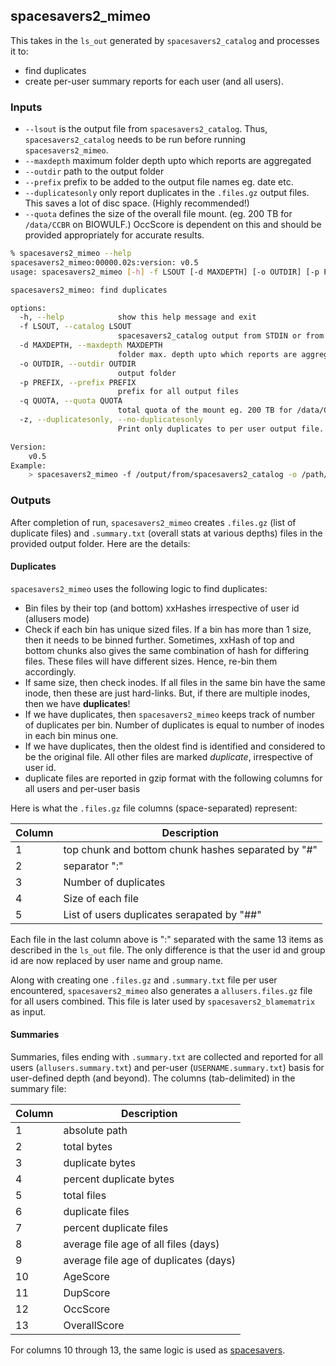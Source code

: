 ## spacesavers2_mimeo

This takes in the `ls_out` generated by `spacesavers2_catalog` and processes it to:

- find duplicates
- create per-user summary reports for each user (and all users).

### Inputs

- `--lsout` is the output file from  `spacesavers2_catalog`. Thus, `spacesavers2_catalog` needs to be run before running `spacesavers2_mimeo`.
- `--maxdepth` maximum folder depth upto which reports are aggregated
- `--outdir` path to the output folder
- `--prefix` prefix to be added to the output file names eg. date etc.
- `--duplicatesonly` only report duplicates in the `.files.gz` output files. This saves a lot of disc space. (Highly recommended!)
- `--quota` defines the size of the overall file mount. (eg. 200 TB for `/data/CCBR` on BIOWULF.) OccScore is dependent on this and should be provided appropriately for accurate results.

```bash
% spacesavers2_mimeo --help
spacesavers2_mimeo:00000.02s:version: v0.5
usage: spacesavers2_mimeo [-h] -f LSOUT [-d MAXDEPTH] [-o OUTDIR] [-p PREFIX] [-q QUOTA] [-z | --duplicatesonly | --no-duplicatesonly]

spacesavers2_mimeo: find duplicates

options:
  -h, --help            show this help message and exit
  -f LSOUT, --catalog LSOUT
                        spacesavers2_catalog output from STDIN or from catalog file
  -d MAXDEPTH, --maxdepth MAXDEPTH
                        folder max. depth upto which reports are aggregated
  -o OUTDIR, --outdir OUTDIR
                        output folder
  -p PREFIX, --prefix PREFIX
                        prefix for all output files
  -q QUOTA, --quota QUOTA
                        total quota of the mount eg. 200 TB for /data/CCBR
  -z, --duplicatesonly, --no-duplicatesonly
                        Print only duplicates to per user output file.

Version:
    v0.5
Example:
    > spacesavers2_mimeo -f /output/from/spacesavers2_catalog -o /path/to/output/folder -d 7 -q 10
```

### Outputs

After completion of run, `spacesavers2_mimeo` creates `.files.gz` (list of duplicate files) and `.summary.txt` (overall stats at various depths) files in the provided output folder. Here are the details:

#### Duplicates

`spacesavers2_mimeo` uses the following logic to find duplicates:

- Bin files by their top (and bottom) xxHashes irrespective of user id (allusers mode)
- Check if each bin has unique sized files. If a bin has more than 1 size, then it needs to be binned further. Sometimes, xxHash of top and bottom chunks also gives the same combination of hash for differing files. These files will have different sizes. Hence, re-bin them accordingly.
- If same size, then check inodes. If all files in the same bin have the same inode, then these are just hard-links. But, if there are multiple inodes, then we have **duplicates**!
- If we have duplicates, then `spacesavers2_mimeo` keeps track of number of duplicates per bin. Number of duplicates is equal to number of inodes in each bin minus one.
- If we have duplicates, then the oldest find is identified and considered to be the original file. All other files are marked _duplicate_, irrespective of user id.
- duplicate files are reported in gzip format with the following columns for all users and per-user basis

Here is what the `.files.gz` file columns (space-separated) represent:

| Column | Description                                      |
| ------ | ------------------------------------------------ |
| 1      | top chunk and bottom chunk hashes separated by "#" |
| 2      | separator ":"                                    |
| 3      | Number of duplicates                             |
| 4      | Size of each file                                |
| 5      | List of users duplicates serapated by "##"       |

Each file in the last column above is ":" separated with the same 13 items as described in the `ls_out` file. The only difference is that the user id and group id are now replaced by user name and group name.

Along with creating one `.files.gz` and `.summary.txt` file per user encountered, `spacesavers2_mimeo` also generates a `allusers.files.gz` file for all users combined. This file is later used by `spacesavers2_blamematrix` as input.

#### Summaries

Summaries, files ending with `.summary.txt` are collected and reported for all users (`allusers.summary.txt`) and per-user (`USERNAME.summary.txt`) basis for user-defined depth (and beyond). The columns (tab-delimited) in the summary file:

| Column | Description                           |
| ------ | ------------------------------------- |
| 1      | absolute path                         |
| 2      | total bytes                           |
| 3      | duplicate bytes                       |
| 4      | percent duplicate bytes               |
| 5      | total files                           |
| 6      | duplicate files                       |
| 7      | percent duplicate files               |
| 8      | average file age of all files (days)  |
| 9      | average file age of duplicates (days) |
| 10     | AgeScore                              |
| 11     | DupScore                              |
| 12     | OccScore                              |
| 13     | OverallScore                          |

For columns 10 through 13, the same logic is used as [spacesavers](https://ccbr.github.io/spacesavers/usage/df/).


